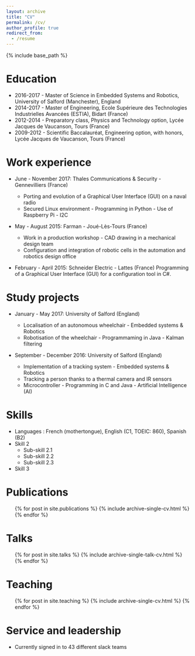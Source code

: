 ```yaml
---
layout: archive
title: "CV"
permalink: /cv/
author_profile: true
redirect_from:
  - /resume
---
```


{% include base_path %}

Education
======
* 2016-2017 - Master of Science in Embedded Systems and Robotics, University of Salford (Manchester), England
* 2014-2017 - Master of Engineering, Ecole Supérieure des Technologies Industrielles Avancées (ESTIA), Bidart (France)
* 2012-2014 - Preparatory class, Physics and Technology option, Lycée Jacques de Vaucanson, Tours (France)
* 2009-2012 - Scientific Baccalauréat, Engineering option, with honors, Lycée Jacques de Vaucanson, Tours (France)

Work experience
======
* June - November 2017: Thales Communications & Security - Gennevilliers (France)
  * Porting and evolution of a Graphical User Interface (GUI) on a naval radio
  * Secured Linux environment - Programming in Python - Use of Raspberry Pi - I2C

* May - August 2015: Farman - Joué-Lès-Tours (France)
  * Work in a production workshop - CAD drawing in a mechanical design team
  * Configuration and integration of robotic cells in the automation and robotics design office
  
* February - April 2015: Schneider Electric - Lattes (France)
Programming of a Graphical User Interface (GUI) for a configuration tool in C#.

Study projects
======
* January - May 2017: University of Salford (England)
  * Localisation of an autonomous wheelchair - Embedded systems & Robotics
  * Robotisation of the wheelchair - Programmaming in Java - Kalman filtering

* September - December 2016: University of Salford (England)
  * Implementation of a tracking system - Embedded systems & Robotics
  * Tracking a person thanks to a thermal camera and IR sensors
  * Microcontroller - Programming in C and Java - Artificial Intelligence (AI)
  
Skills
======
* Languages : French (mothertongue), English (C1, TOEIC: 860), Spanish (B2)
* Skill 2
  * Sub-skill 2.1
  * Sub-skill 2.2
  * Sub-skill 2.3
* Skill 3

Publications
======
  <ul>{% for post in site.publications %}
    {% include archive-single-cv.html %}
  {% endfor %}</ul>
  
Talks
======
  <ul>{% for post in site.talks %}
    {% include archive-single-talk-cv.html %}
  {% endfor %}</ul>
  
Teaching
======
  <ul>{% for post in site.teaching %}
    {% include archive-single-cv.html %}
  {% endfor %}</ul>
  
Service and leadership
======
* Currently signed in to 43 different slack teams
